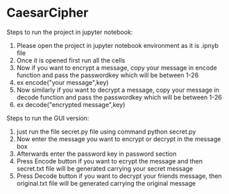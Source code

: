 # CaesarCipher

Steps to run the project in jupyter notebook:
1. Please open the project in jupyter notebook environment as it is .ipnyb file
2. Once it is opened first run all the cells
3. Now if you want to encrypt a message, copy your message in encode function and pass the passwordkey which will be between 1-26
4. ex encode("your message",key)
5. Now similarly if you want to decrypt a message, copy your message in decode function and pass the passwordkey which will be between 1-26
6. ex decode("encrypted message",key)

Steps to run the GUI version:
1. just run the file secret.py file using command python secret.py
2. Now enter the message you want to encrypt or decrypt in the message box
3. Afterwards enter the password key in password section
4. Press Encode button if you want to ecrypt the message and then secret.txt file will be generated carrying your secret message
5. Press Decode button if you want to decrypt your friends message, then original.txt file will be generated carrying the original message
